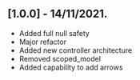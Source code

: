 ## [1.0.0] - 14/11/2021.

* Added full null safety
* Major refactor
* Added new controller architecture
* Removed scoped_model
* Added capability to add arrows